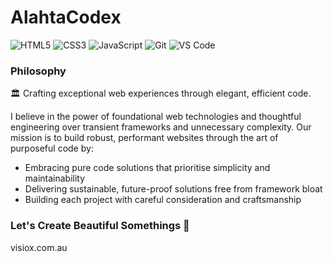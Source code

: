 # AlahtaCodex

![HTML5](https://img.shields.io/badge/-HTML5-E34F26?style=flat-square&logo=html5&logoColor=white)
![CSS3](https://img.shields.io/badge/-CSS3-1572B6?style=flat-square&logo=css3)
![JavaScript](https://img.shields.io/badge/-JavaScript-F7DF1E?style=flat-square&logo=javascript&logoColor=black)
![Git](https://img.shields.io/badge/-Git-F05032?style=flat-square&logo=git&logoColor=white)
![VS Code](https://img.shields.io/badge/-VS%20Code-007ACC?style=flat-square&logo=visual-studio-code)

### Philosophy
🏛️ Crafting exceptional web experiences through elegant, efficient code.

I believe in the power of foundational web technologies and thoughtful engineering over transient frameworks and unnecessary complexity. Our mission is to build robust, performant websites through the art of purposeful code by:

- Embracing pure code solutions that prioritise simplicity and maintainability
- Delivering sustainable, future-proof solutions free from framework bloat
- Building each project with careful consideration and craftsmanship 


### Let's Create Beautiful Somethings 💝
visiox.com.au
